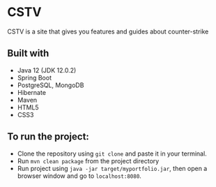 # CSTV
CSTV is a site that gives you features and guides about counter-strike

## Built with

* Java 12 (JDK 12.0.2)
* Spring Boot
* PostgreSQL, MongoDB
* Hibernate
* Maven
* HTML5
* CSS3

## To run the project:

* Clone the repository using `git clone` and paste it in your terminal.
* Run `mvn clean package` from the project directory
* Run project using `java -jar target/myportfolio.jar`, then open a browser window and go to `localhost:8080`.
